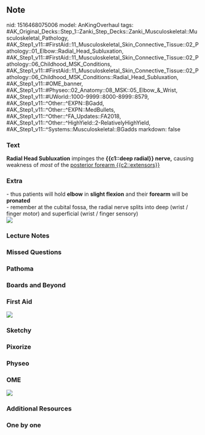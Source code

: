 ## Note
nid: 1516468075006
model: AnKingOverhaul
tags: #AK_Original_Decks::Step_1::Zanki_Step_Decks::Zanki_Musculoskeletal::Musculoskeletal_Pathology, #AK_Step1_v11::#FirstAid::11_Musculoskeletal_Skin_Connective_Tissue::02_Pathology::01_Elbow::Radial_Head_Subluxation, #AK_Step1_v11::#FirstAid::11_Musculoskeletal_Skin_Connective_Tissue::02_Pathology::06_Childhood_MSK_Conditions, #AK_Step1_v11::#FirstAid::11_Musculoskeletal_Skin_Connective_Tissue::02_Pathology::06_Childhood_MSK_Conditions::Radial_Head_Subluxation, #AK_Step1_v11::#OME_banner, #AK_Step1_v11::#Physeo::02_Anatomy::08_MSK::05_Elbow_&_Wrist, #AK_Step1_v11::#UWorld::1000-9999::8000-8999::8579, #AK_Step1_v11::^Other::^EXPN::BGadd, #AK_Step1_v11::^Other::^EXPN::MedBullets, #AK_Step1_v11::^Other::^FA_Updates::FA2018, #AK_Step1_v11::^Other::^HighYield::2-RelativelyHighYield, #AK_Step1_v11::^Systems::Musculoskeletal::BGadds
markdown: false

### Text
<b>Radial Head Subluxation</b> impinges the <b>{{c1::deep radial}}
nerve,</b> causing weakness of <i>most</i> of the <u>posterior
forearm {{c2::extensors}}</u>

### Extra
<div>
  - thus patients will hold <b>elbow</b> in <b>slight flexion</b>
  and their <b>forearm</b> will be <b>pronated</b>
</div>- remember at the cubital fossa, the radial nerve splits into
deep (wrist / finger motor) and superficial (wrist / finger
sensory)
<div><img src="paste-36515811950593.jpg" class=""></div>

### Lecture Notes


### Missed Questions


### Pathoma


### Boards and Beyond


### First Aid
<img src="tmpict17yhz.png">

### Sketchy


### Pixorize


### Physeo


### OME
<div class="ome-widget">
  <a href="https://onlinemeded.org?ref=anki"><img src=
  "_OME_AnkiFlashcards_General_7.png"></a>
</div>

### Additional Resources


### One by one

